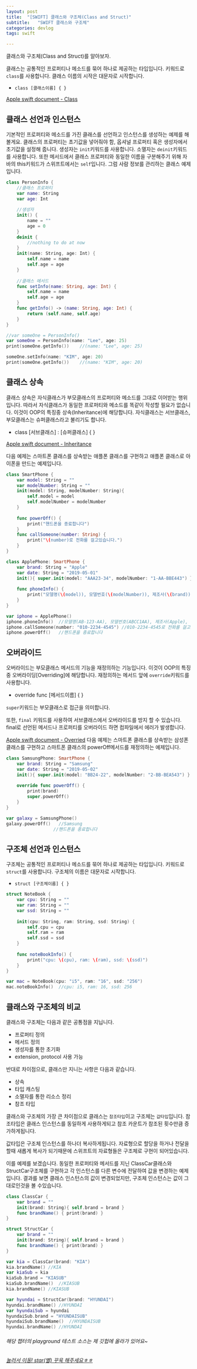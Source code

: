 ```yaml
---
layout: post
title:  "[SWIFT] 클래스와 구조체(Class and Struct)"
subtitle:   "SWIFT 클래스와 구조체"
categories: devlog
tags: swift

---
```


클래스와 구조체(Class and Struct)를 알아보자.

클래스는 공통적인 프로퍼티나 메소드를 묶어 하나로 제공하는 타입입니다.
키워드로 `class`를 사용합니다.
클래스 이름의 시작은 대문자로 시작합니다.
 - `class [클래스이름] { }`

[Apple swift document - Class](https://docs.swift.org/swift-book/LanguageGuide/ClassesAndStructures.html)

## 클래스 선언과 인스턴스

기본적인 프로퍼티와 메소드를 가진 클래스를 선언하고 인스턴스를 생성하는 예제를 해볼게요.
클래스의 프로퍼티는 초기값을 넣어줘야 함, 옵셔널 프로퍼티 혹은 생성자에서 초기값을 설정해 줍니다.
생성자는 `init`키워드를 사용합니다.
소멸자는 `deinit`키워드를 사용합니다.
또한 메서드에서 클래스 프로퍼티와 동일한 이름을 구분해주기 위해 자바의 this키워드가 스위프트에서는 `self`입니다.
그럼 사람 정보를 관리하는 클래스 예제입니다.
 
```swift
class PersonInfo {
    //클래스 프로퍼티
    var name: String
    var age: Int
    
    //생성자
    init() {
        name = ""
        age = 0
    }
    deinit {
        //nothing to do at now
    }
    init(name: String, age: Int) {
        self.name = name
        self.age = age
    }
    
    //클래스 메서드
    func setInfo(name: String, age: Int) {
        self.name = name
        self.age = age
    }
    func getInfo() -> (name: String, age: Int) {
        return (self.name, self.age)
    }
}

//var someOne = PersonInfo()
var someOne = PersonInfo(name: "Lee", age: 25)
print(someOne.getInfo())    //(name: "Lee", age: 25)

someOne.setInfo(name: "KIM", age: 20)
print(someOne.getInfo())    //(name: "KIM", age: 20)
```

## 클래스 상속

클래스 상속은 자식클래스가 부모클래스의 프로퍼티와 메소드를 그대로 이어받는 행위입니다.
따라서 자식클래스가 동일한 프로퍼티와 메소드를 똑같이 작성할 필요가 없습니다.
이것이 OOP의 특징중 상속(Inheritance)에 해당합니다.
자식클래스는 서브클래스, 부모클래스는 슈퍼클래스라고 불리기도 합니다.
 - class [서브클래스] : [슈퍼클래스] { }

[Apple swift document - Inheritance](https://docs.swift.org/swift-book/LanguageGuide/Inheritance.html)

다음 예제는 스마트폰 클래스를 상속받는 애플폰 클래스를 구현하고 애플폰 클래스로 아이폰을 만드는 예제입니다.
 
```swift
class SmartPhone {
    var model: String = ""
    var modelNumber: String = ""
    init(model: String, modelNumber: String){
        self.model = model
        self.modelNumber = modelNumber
    }
    
    func powerOff() {
        print("핸드폰을 종료합니다")
    }
    func callSomeone(number: String) {
        print("\(number)로 전화를 걸고있습니다.")
    }
}

class ApplePhone: SmartPhone {
    var brand: String = "Apple"
    var date: String = "2019-05-01"
    init(){ super.init(model: "AAA23-34", modelNumber: "1-AA-BBE443") }
    
    func phoneInfo() {
        print("모델명(\(model)), 모델번호(\(modelNumber)), 제조사(\(brand)), 제조년월(\(date)) 입니다.")
    }
}

var iphone = ApplePhone()
iphone.phoneInfo()  //모델명(AB-123-AA), 모델번호(ABCC1AA), 제조사(Apple), 제조년월(2019-05-01) 입니다.
iphone.callSomeone(number: "010-2234-4545") //010-2234-4545로 전화를 걸고있습니다.
iphone.powerOff()   //핸드폰을 종료합니다
```

## 오버라이드

오버라이드는 부모클래스 메서드의 기능을 재정의하는 기능입니다.
이것이 OOP의 특징중 오버라이딩[Overriding]에 해당합니다.
재정의하는 메서드 앞에 `override`키워드를 사용합니다.
   - override func [메서드이름] { }

`super`키워드는 부모클래스로 접근을 의미합니다.

또한, `final` 키워드를 사용하여 서브클래스에서 오버라이드를 방지 할 수 있습니다.
final로 선언된 메서드나 프로퍼티를 오버라이드 하면 컴파일에서 에러가 발생합니다.

[Apple swift document - Overried](https://docs.swift.org/swift-book/LanguageGuide/Inheritance.html)
다음 예제는 스마트폰 클래스를 상속받는 삼성폰 클래스를 구현하고 스마트폰 클래스의 powerOff메서드를 재정의하는 예제입니다.
 
```swift
class SamsungPhone: SmartPhone {
    var brand: String = "Samsung"
    var date: String = "2019-05-02"
    init(){ super.init(model: "BB24-22", modelNumber: "2-BB-BEA543") }
    
    override func powerOff() {
        print(brand)
        super.powerOff()
    }
}

var galaxy = SamsungPhone()
galaxy.powerOff()   //Samsung
                  //핸드폰을 종료합니다
```

## 구조체 선언과 인스턴스
구조체는 공통적인 프로퍼티나 메소드를 묶어 하나로 제공하는 타입입니다.
키워드로 `struct`를 사용합니다.
구조체의 이름은 대문자로 시작합니다.
- `struct [구조체이름] { }`

```swift
struct NoteBook {
    var cpu: String = ""
    var ram: String = ""
    var ssd: String = ""
    
    init(cpu: String, ram: String, ssd: String) {
        self.cpu = cpu
        self.ram = ram
        self.ssd = ssd
    }
    
    func noteBookInfo() {
        print("cpu: \(cpu), ram: \(ram), ssd: \(ssd)")
    }
}

var mac = NoteBook(cpu: "i5", ram: "16", ssd: "256")
mac.noteBookInfo()  //cpu: i5, ram: 16, ssd: 256
```

## 클래스와 구조체의 비교

클래스와 구조체는 다음과 같은 공통점을 지닙니다.
  - 프로퍼티 정의
  - 메서드 정의
  - 생성자를 통한 초기화
  - extension, protocol 사용 가능

반대로 차이점으로, 클래스만 지니는 사항은 다음과 같습니다.
 - 상속
 - 타입 캐스팅
 - 소멸자를 통한 리소스 정리
 - 참조 타입

클래스와 구조체의 가장 큰 차이점으로 클래스는 `참조타입`이고 구조체는 `값타입`입니다.
참조타입은 클래스 인스턴스를 동일하게 사용하게되고 참조 카운트가 참조된 횟수만큼 증가하게됩니다.
 
값타입은 구조체 인스턴스를 하나더 복사하게됩니다.
자료형으로 할당을 하거나 전달을 할때 새롭게 복사가 되기때문에 스위프트의 자료형들은 구조체로 구현이 되어있습니다.
 
이를 예제를 보겠습니다.
동일한 프로퍼티와 메서드를 지닌 ClassCar클래스와 StructCar구조체를 구현하고 각 인스턴스를 다른 변수에 전달하여 값을 변경하는 예제입니다.
결과를 보면 클래스 인스턴스의 값이 변경되었지만, 구조체 인스턴스는 값이 그대로인것을 볼 수있습니다.

```swift
class ClassCar {
    var brand = ""
    init(brand: String){ self.brand = brand }
    func brandName() { print(brand) }
}

struct StructCar {
    var brand = ""
    init(brand: String){ self.brand = brand }
    func brandName() { print(brand) }
}

var kia = ClassCar(brand: "KIA")
kia.brandName() //KIA
var kiaSub = kia
kiaSub.brand = "KIASUB"
kiaSub.brandName()  //KIASUB
kia.brandName() //KIASUB

var hyundai = StructCar(brand: "HYUNDAI")
hyundai.brandName() //HYUNDAI
var hyundaiSub = hyundai
hyundaiSub.brand = "HYUNDAISUB"
hyundaiSub.brandName()  //HYUNDAISUB
hyundai.brandName() //HYUNDAI
```

###### 해당 챕터의 playground 테스트 소스는 제 깃헙에 올라가 있어요~
###### [눌러서 이동! star(별) 꾸욱 해주세요ㅎㅎ](https://github.com/MinominoDomino/swift-grammar-house)





